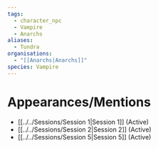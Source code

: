 ```yaml
---
tags:
  - character_npc
  - Vampire
  - Anarchs
aliases:
  - Tundra
organisations:
  - "[[Anarchs|Anarchs]]"
species: Vampire
---
```


# Appearances/Mentions

- [[../../Sessions/Session 1|Session 1]] (Active)
- [[../../Sessions/Session 2|Session 2]] (Active)
- [[../../Sessions/Session 5|Session 5]] (Active)
